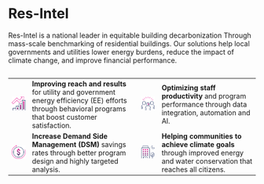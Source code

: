 # Res-Intel
Res-Intel is a national leader in equitable building decarbonization
Through mass-scale benchmarking of residential buildings. Our solutions help local governments and utilities lower energy burdens, reduce the impact of climate change, and improve financial performance.

<table align="left"  >
	<tr>
		<td>
			<div><img src="/profile/img/icon-1.png" /></div>
		</td>
		<td>
			<span><b>Improving reach and results</b> for utility and government energy efficiency (EE) efforts through behavioral programs that boost customer satisfaction.</span>
		</td>
		<td>
			<div><img src="/profile/img/icon-2.png" /></div>
		</td>
		<td>
			<span><b>Optimizing staff productivity</b> and program performance through data integration, automation and AI.</span>
		</td>
	</tr>
	<tr>
		<td>
			<div><img src="/profile/img/icon-3.png" /></div>
		</td>
		<td>
			<span><b>Increase Demand Side Management (DSM)</b> savings rates through better program design and highly targeted analysis.</span>
		</td>
		<td>
			<div><img src="/profile/img/icon-4.png" /></div>
		</td>
		<td>
			<span><b>Helping communities to achieve climate goals</b> through improved energy and water conservation that reaches all citizens.</span>
		</td>
	</tr>
</table>


